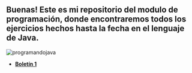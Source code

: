 ## Buenas! Este es mi repositorio del modulo de programación, donde encontraremos todos los ejercicios hechos hasta la fecha en el lenguaje de Java.
![programandojava](https://user-images.githubusercontent.com/115450050/214362089-5cf617d5-f94f-48e6-b964-ab856bf294eb.jpg)


[Boletin1]:https://github.com/alvaroleon10/JavaProg/tree/main/Boletin1

- [**Boletín 1**][Boletin1]
